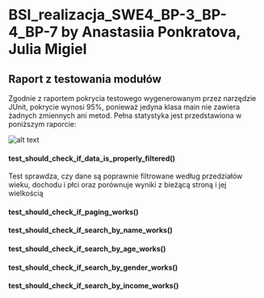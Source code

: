 # BSI_realizacja_SWE4_BP-3_BP-4_BP-7 by Anastasiia Ponkratova, Julia Migiel
## Raport z testowania modułów
Zgodnie z raportem pokrycia testowego wygenerowanym przez narzędzie JUnit, pokrycie wynosi 95%, ponieważ jedyna klasa main nie zawiera żadnych zmiennych ani metod. Pełna statystyka jest przedstawiona w poniższym raporcie:

![alt text](https://github.com/s20488/BSI_realizacja_SWE4_BP-3_BP-4_BP-7/blob/main/test_coverage.png?raw=true)

#### test_should_check_if_data_is_properly_filtered()
Test sprawdza, czy dane są poprawnie filtrowane według przedziałów wieku, dochodu i płci oraz porównuje wyniki z bieżącą stroną i jej wielkością

#### test_should_check_if_paging_works()

#### test_should_check_if_search_by_name_works()

#### test_should_check_if_search_by_age_works()

#### test_should_check_if_search_by_gender_works()

#### test_should_check_if_search_by_income_works()
